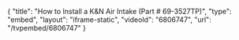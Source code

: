 {
    "title": "How to Install a K&N Air Intake (Part # 69-3527TP)",
    "type": "embed",
    "layout": "iframe-static",
    "videoId": "6806747",
    "url": "\/tvpembed\/6806747"
}